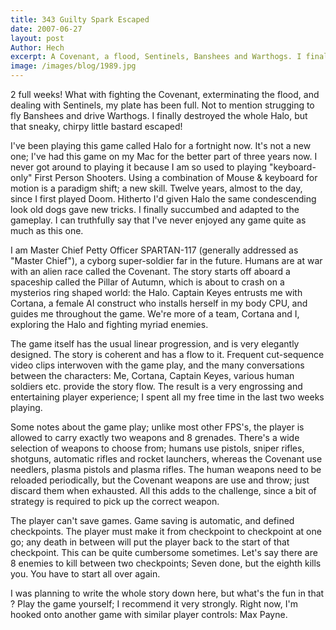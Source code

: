 ```yaml
---
title: 343 Guilty Spark Escaped
date: 2007-06-27
layout: post
Author: Hech
excerpt: A Covenant, a flood, Sentinels, Banshees and Warthogs. I finally destroyed the whole Halo, but...
image: /images/blog/1989.jpg
---
```


2 full weeks! What with fighting the Covenant, exterminating the flood, and dealing with Sentinels, my plate has been full. Not to mention strugging to fly Banshees and drive Warthogs. I finally destroyed the whole Halo, but that sneaky, chirpy little bastard escaped!


I've been playing this game called Halo for a fortnight now. It's not a new one; I've had this game on my Mac for the better part of three years now. I never got around to playing it because I am so used to playing &quot;keyboard-only&quot; First Person Shooters. Using a combination of Mouse &amp; keyboard for motion is a paradigm shift; a new skill. Twelve years, almost to the day, since I first played Doom. Hitherto I'd given Halo the same condescending look old dogs gave new tricks. I finally succumbed and adapted to the gameplay. I can truthfully say that I've never enjoyed any game quite as much as this one.


I am Master Chief Petty Officer SPARTAN-117 (generally addressed as &quot;Master Chief&quot;), a cyborg super-soldier far in the future. Humans are at war with an alien race called the Covenant. The story starts off aboard a spaceship called the Pillar of Autumn, which is about to crash on a mysterios ring shaped world: the Halo. Captain Keyes entrusts me with Cortana, a female AI construct who installs herself in my body CPU, and guides me throughout the game. We're more of a team, Cortana and I, exploring the Halo and fighting myriad enemies.


The game itself has the usual linear progression, and is very elegantly designed. The story is coherent and has a flow to it. Frequent cut-sequence video clips interwoven with the game play, and the many conversations between the characters: Me, Cortana, Captain Keyes, various human soldiers etc. provide the story flow. The result is a very engrossing and entertaining player experience; I spent all my free time in the last two weeks playing.


Some notes about the game play; unlike most other FPS's, the player is allowed to carry exactly two weapons and 8 grenades. There's a wide selection of weapons to choose from; humans use pistols, sniper rifles, shotguns, automatic rifles and rocket launchers, whereas the Covenant use needlers, plasma pistols and plasma rifles. The human weapons need to be reloaded periodically, but the Covenant weapons are use and throw; just discard them when exhausted. All this adds to the challenge, since a bit of strategy is required to pick up the correct weapon.


The player can't save games. Game saving is automatic, and defined checkpoints. The player must make it from checkpoint to checkpoint at one go; any death in between will put the player back to the start of that checkpoint. This can be quite cumbersome sometimes. Let's say there are 8 enemies to kill between two checkpoints; Seven done, but the eighth kills you. You have to start all over again.


I was planning to write the whole story down here, but what's the fun in that ? Play the game yourself; I recommend it very strongly. Right now, I'm hooked onto another game with similar player controls: Max Payne.



